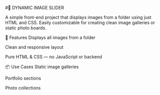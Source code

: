 #🌄 DYNAMIC IMAGE SLIDER

A simple front-end project that displays images from a folder using just HTML and CSS. Easily customizable for creating clean image galleries or static photo boards.

🔧 Features
Displays all images from a folder

Clean and responsive layout

Pure HTML & CSS — no JavaScript or backend

📦 Use Cases
Static image galleries

Portfolio sections

Photo collections
